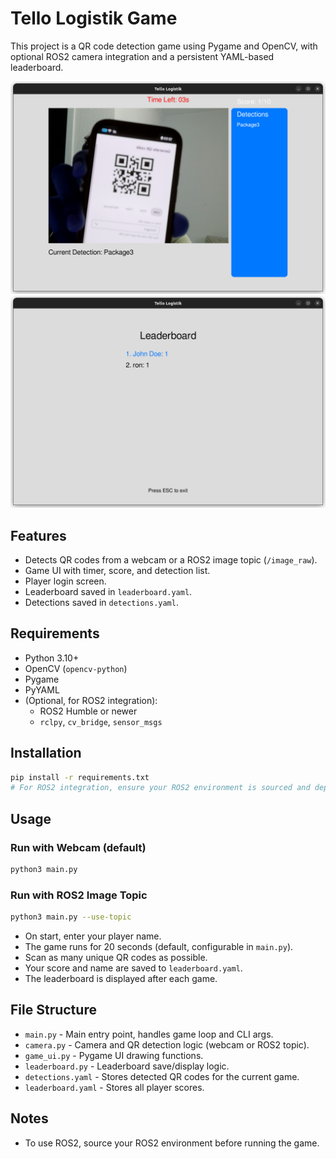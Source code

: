 # Tello Logistik Game

This project is a QR code detection game using Pygame and OpenCV, with optional ROS2 camera integration and a persistent YAML-based leaderboard.

![GameUI](screen.png)
![Leaderboard](leaderboard.png)
## Features
- Detects QR codes from a webcam or a ROS2 image topic (`/image_raw`).
- Game UI with timer, score, and detection list.
- Player login screen.
- Leaderboard saved in `leaderboard.yaml`.
- Detections saved in `detections.yaml`.

## Requirements
- Python 3.10+
- OpenCV (`opencv-python`)
- Pygame
- PyYAML
- (Optional, for ROS2 integration):
  - ROS2 Humble or newer
  - `rclpy`, `cv_bridge`, `sensor_msgs`

## Installation
```bash
pip install -r requirements.txt
# For ROS2 integration, ensure your ROS2 environment is sourced and dependencies installed
```

## Usage

### Run with Webcam (default)
```bash
python3 main.py
```

### Run with ROS2 Image Topic
```bash
python3 main.py --use-topic
```

- On start, enter your player name.
- The game runs for 20 seconds (default, configurable in `main.py`).
- Scan as many unique QR codes as possible.
- Your score and name are saved to `leaderboard.yaml`.
- The leaderboard is displayed after each game.

## File Structure
- `main.py` - Main entry point, handles game loop and CLI args.
- `camera.py` - Camera and QR detection logic (webcam or ROS2 topic).
- `game_ui.py` - Pygame UI drawing functions.
- `leaderboard.py` - Leaderboard save/display logic.
- `detections.yaml` - Stores detected QR codes for the current game.
- `leaderboard.yaml` - Stores all player scores.

## Notes
- To use ROS2, source your ROS2 environment before running the game.
